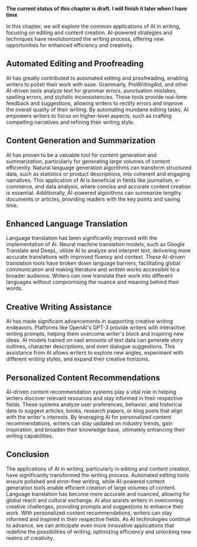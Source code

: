 **The current status of this chapter is draft. I will finish it later when I have time**

In this chapter, we will explore the common applications of AI in writing, focusing on editing and content creation. AI-powered strategies and techniques have revolutionized the writing process, offering new opportunities for enhanced efficiency and creativity.

**Automated Editing and Proofreading**
--------------------------------------

AI has greatly contributed to automated editing and proofreading, enabling writers to polish their work with ease. Grammarly, ProWritingAid, and other AI-driven tools analyze text for grammar errors, punctuation mistakes, spelling errors, and stylistic inconsistencies. These tools provide real-time feedback and suggestions, allowing writers to rectify errors and improve the overall quality of their writing. By automating mundane editing tasks, AI empowers writers to focus on higher-level aspects, such as crafting compelling narratives and refining their writing style.

**Content Generation and Summarization**
----------------------------------------

AI has proven to be a valuable tool for content generation and summarization, particularly for generating large volumes of content efficiently. Natural language generation algorithms can transform structured data, such as statistics or product descriptions, into coherent and engaging narratives. This application of AI is beneficial in fields like journalism, e-commerce, and data analysis, where concise and accurate content creation is essential. Additionally, AI-powered algorithms can summarize lengthy documents or articles, providing readers with the key points and saving time.

**Enhanced Language Translation**
---------------------------------

Language translation has been significantly improved with the implementation of AI. Neural machine translation models, such as Google Translate and DeepL, utilize AI to analyze and interpret text, delivering more accurate translations with improved fluency and context. These AI-driven translation tools have broken down language barriers, facilitating global communication and making literature and written works accessible to a broader audience. Writers can now translate their work into different languages without compromising the nuance and meaning behind their words.

**Creative Writing Assistance**
-------------------------------

AI has made significant advancements in supporting creative writing endeavors. Platforms like OpenAI's GPT-3 provide writers with interactive writing prompts, helping them overcome writer's block and inspiring new ideas. AI models trained on vast amounts of text data can generate story outlines, character descriptions, and even dialogue suggestions. This assistance from AI allows writers to explore new angles, experiment with different writing styles, and expand their creative horizons.

**Personalized Content Recommendations**
----------------------------------------

AI-driven content recommendation systems play a vital role in helping writers discover relevant resources and stay informed in their respective fields. These systems analyze user preferences, behavior, and historical data to suggest articles, books, research papers, or blog posts that align with the writer's interests. By leveraging AI for personalized content recommendations, writers can stay updated on industry trends, gain inspiration, and broaden their knowledge base, ultimately enhancing their writing capabilities.

**Conclusion**
--------------

The applications of AI in writing, particularly in editing and content creation, have significantly transformed the writing process. Automated editing tools ensure polished and error-free writing, while AI-powered content generation tools enable efficient creation of large volumes of content. Language translation has become more accurate and nuanced, allowing for global reach and cultural exchange. AI also assists writers in overcoming creative challenges, providing prompts and suggestions to enhance their work. With personalized content recommendations, writers can stay informed and inspired in their respective fields. As AI technologies continue to advance, we can anticipate even more innovative applications that redefine the possibilities of writing, optimizing efficiency and unlocking new realms of creativity.
